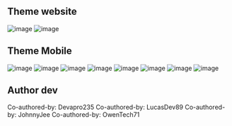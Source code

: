 ## Theme website
![image](https://github.com/user-attachments/assets/d3be734f-2b6a-4a59-8540-59daf94079e6)
![image](https://github.com/user-attachments/assets/9976e9a9-3e84-4b10-9799-be9371bd4caa)

## Theme Mobile
![image](https://github.com/user-attachments/assets/86c5d4cc-95d9-4c38-a6f3-aae5e715d00b)
![image](https://github.com/user-attachments/assets/60e66f24-79dd-4e71-9405-64217412b00c)
![image](https://github.com/user-attachments/assets/2520a948-bf19-4a8f-a40a-79db4490485a)
![image](https://github.com/user-attachments/assets/9e534d75-8812-471f-a2ea-34d4142a1a44)
![image](https://github.com/user-attachments/assets/d13da44b-5442-4d73-9407-fdf6772ce108)
![image](https://github.com/user-attachments/assets/3a447dc5-187c-4a2c-9c5f-0a1e5e4c7bd9)
![image](https://github.com/user-attachments/assets/024c8e55-c2a5-48c2-9eb3-0b6d44886d74)
![image](https://github.com/user-attachments/assets/8ec11764-a066-480a-a021-9187a10035b7)

## Author dev
Co-authored-by: Devapro235 
Co-authored-by: LucasDev89
Co-authored-by: JohnnyJee
Co-authored-by: OwenTech71

